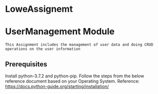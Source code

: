 # LoweAssignemt

# UserManagement Module
    This Assignment includes the management of user data and doing CRUD operations on the user information
    
## Prerequisites
Install python-3.7.2 and python-pip. Follow the steps from the below reference document based on your Operating System. Reference: https://docs.python-guide.org/starting/installation/

